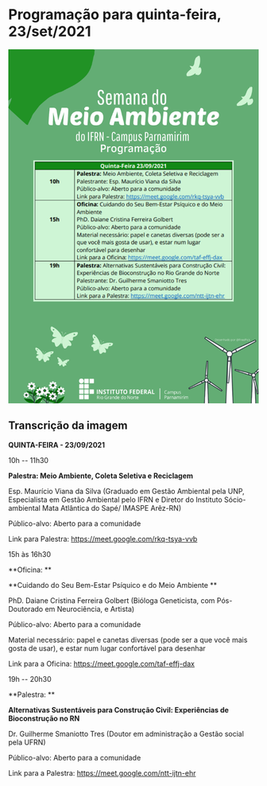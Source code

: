# Programação para quinta-feira, 23/set/2021

![Slide 4](../images/page-4.png)


## Transcrição da imagem

**QUINTA-FEIRA - 23/09/2021**

10h -- 11h30

**Palestra: Meio Ambiente, Coleta Seletiva e Reciclagem**

Esp. Maurício Viana da Silva (Graduado em Gestão Ambiental pela UNP,
Especialista em Gestão Ambiental pelo IFRN e Diretor do Instituto
Sócio-ambiental Mata Atlântica do Sapé/ IMASPE Arêz-RN)

Público-alvo: Aberto para a comunidade

Link para Palestra: <https://meet.google.com/rkq-tsya-vvb>

15h às 16h30

**Oficina: **

**Cuidando do Seu Bem-Estar Psíquico e do Meio Ambiente **

PhD. Daiane Cristina Ferreira Golbert (Bióloga Geneticista, com
Pós-Doutorado em Neurociência, e Artista)

Público-alvo: Aberto para a comunidade

Material necessário: papel e canetas diversas (pode ser a que você mais
gosta de usar), e estar num lugar confortável para desenhar

Link para a Oficina: <https://meet.google.com/taf-effj-dax>

19h -- 20h30

**Palestra: **

**Alternativas Sustentáveis para Construção Civil: Experiências de
Bioconstrução no RN**

Dr. Guilherme Smaniotto Tres (Doutor em administração a Gestão social
pela UFRN)

Público-alvo: Aberto para a comunidade

Link para a Palestra: <https://meet.google.com/ntt-ijtn-ehr>



